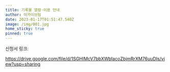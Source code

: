 ```yaml
---
title: 기록물 열람·이용 안내
author: 아카이브팀
date: 2023-01-17T01:51:47.540Z
image: /img/001.jpg
home_sticky: true
pinned: true
---
```

신청서 링크: 

https://drive.google.com/file/d/1SGHlMcV7bbXWbIacoZbjmRrXM76uuDIs/view?usp=sharing